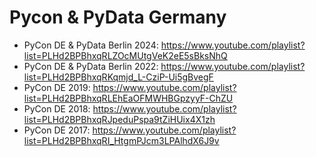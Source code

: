 # Pycon & PyData Germany

- PyCon DE & PyData Berlin 2024: https://www.youtube.com/playlist?list=PLHd2BPBhxqRLZOcMUtgVeK2eE5sBksNhQ
- PyCon DE & PyData Berlin 2022: https://www.youtube.com/playlist?list=PLHd2BPBhxqRKqmjd_L-CziP-Ui5gBvegF
- PyCon DE 2019: https://www.youtube.com/playlist?list=PLHd2BPBhxqRLEhEaOFMWHBGpzyyF-ChZU
- PyCon DE 2018: https://www.youtube.com/playlist?list=PLHd2BPBhxqRJpeduPspa9tZiHUix4X1zh
- PyCon DE 2017: https://www.youtube.com/playlist?list=PLHd2BPBhxqRI_HtgmPJcm3LPAlhdX6J9v
